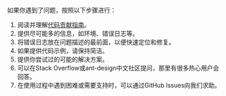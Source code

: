 如果你遇到了问题，按照以下步骤进行：

1. 阅读并理解[代码贡献指南](https://github.com/ant-design/ant-design/blob/main/.github/CONTRIBUTING.md)。
2. 提供尽可能多的信息，如环境、错误日志等。
3. 将错误日志放在问题描述的最前面，以便快速定位和修复。
4. 如果提供代码示例，请保持简洁。
5. 提供你尝试过的可能的解决方案。
6. 可以在Stack Overflow或ant-design中文社区提问，那里有很多热心用户会回答。
7. 在使用过程中遇到困难或需要支持时，可以通过GitHub Issues向我们求助。
